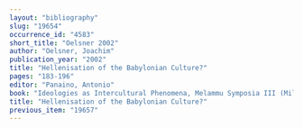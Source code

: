 ```yaml
---
layout: "bibliography"
slug: "19654"
occurrence_id: "4583"
short_title: "Oelsner 2002"
author: "Oelsner, Joachim"
publication_year: "2002"
title: "Hellenisation of the Babylonian Culture?"
pages: "183-196"
editor: "Panaino, Antonio"
book: "Ideologies as Intercultural Phenomena, Melammu Symposia III (Milano)"
title: "Hellenisation of the Babylonian Culture?"
previous_item: "19657"
---
```

